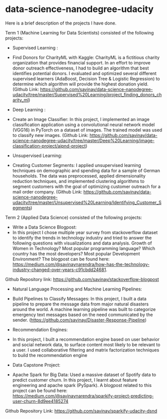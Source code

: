 # data-science-nanodegree-udacity
Here is a brief description of the projects I have done.

 

Term 1 (Machine Learning for Data Scientists) consisted of the following projects:

 

 - Supervised Learning :
 - Find Donors for CharityML with Kaggle: CharityML is a fictitious charity organization that provides financial support. In an effort to improve donor outreach effectiveness, I had to build an algorithm that best identifies potential donors. I evaluated and optimized several different supervised learners (AdaBoost, Decision Tree & Logistic Regression) to determine which algorithm will provide the highest donation yield. (Github Link: https://github.com/savinay/data-science-nanodegree-udacity/tree/master/Supervised%20Learning/project_finding_donors_charity_ml)
 

 - Deep Learning :
 - Create an Image Classifier: In this project, I implemented an image classification application using a convolutional neural network model (VGG16) in PyTorch on a dataset of images. The trained model was used to classify new images. (Github Link: https://github.com/savinay/data-science-nanodegree-udacity/tree/master/Deep%20Learning/image-classification-project/aipnd-project)
 

 - Unsupervised Learning:
 - Creating Customer Segments: I applied unsupervised learning techniques on demographic and spending data for a sample of German
households. The data was preprocessed, applied dimensionality reduction techniques, and implemented clustering algorithms to segment customers with the goal of optimizing customer outreach for a mail order company. (Github Link: https://github.com/savinay/data-science-nanodegree-udacity/tree/master/Unsupervised%20Learning/Identifying_Customer_Segments)

 

Term 2 (Applied Data Science) consisted of the following projects:

 

 - Write a Data Science Blogpost:
 - In this project I chose multiple year survey from stackoverflow dataset to identify the trends in technology industry and tried to answer the following questions with visualizations and data analysis.
Growth of Women in Technology?
Most popular programming language?
Which country has the most developers?
Most popular Development Environment?
The blogpost can be found here: https://medium.com/@savinaynarendra/how-has-the-technology-industry-changed-over-years-c91cbdd24681.

 

Github Repository link: https://github.com/savinay/stackoverflow-blogpost

 

 - Natural Language Processing and Machine Learning Pipelines:
 - Build Pipelines to Classify Messages: In this project, I built a data pipeline to prepare the message data from major natural disasters around the world. A machine learning pipeline was built to categorize emergency text messages based on the need communicated by the sender. (https://github.com/savinay/Disaster-Response-Pipeline)
 

 - Recommendation Engines:
 - In this project, I built a recommendation engine based on user behavior and social network data, to surface content most likely to be relevant to a user. I used collaborative filtering and matrix factorization techniques to build the recommendation engine
 

 - Data Capstone Project:
 - Apache Spark for Big Data: Used a massive dataset of Spotify data to predict customer churn. In this project, I learnt about feature engineering and apache spark (PySpark). A blogpost related to this project can be found here: https://medium.com/@savinaynarendra/sparkify-project-predicting-user-churn-8d9ee4185274
 

Github Repository Link: https://github.com/savinay/sparkify-udacity-dsnd
